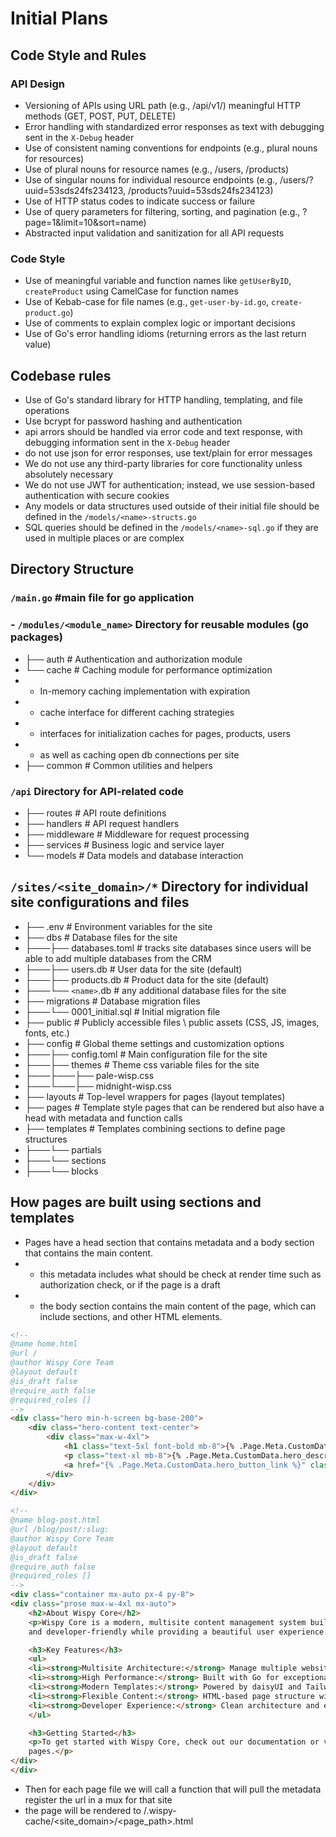 # Initial Plans

## Code Style and Rules
### API Design
- Versioning of APIs using URL path (e.g., /api/v1/) meaningful HTTP methods (GET, POST, PUT, DELETE)
- Error handling with standardized error responses as text with debugging sent in the `X-Debug` header
- Use of consistent naming conventions for endpoints (e.g., plural nouns for resources)
- Use of plural nouns for resource names (e.g., /users, /products)
- Use of singular nouns for individual resource endpoints (e.g., /users/?uuid=53sds24fs234123, /products?uuid=53sds24fs234123)
- Use of HTTP status codes to indicate success or failure
- Use of query parameters for filtering, sorting, and pagination (e.g., ?page=1&limit=10&sort=name)
- Abstracted input validation and sanitization for all API requests

### Code Style
- Use of meaningful variable and function names like `getUserByID`, `createProduct` using CamelCase for function names
- Use of Kebab-case for file names (e.g., `get-user-by-id.go`, `create-product.go`)
- Use of comments to explain complex logic or important decisions
- Use of Go's error handling idioms (returning errors as the last return value)

## Codebase rules
- Use of Go's standard library for HTTP handling, templating, and file operations
- Use bcrypt for password hashing and authentication
- api arrors should be handled via error code and text response, with debugging information sent in the `X-Debug` header
- do not use json for error responses, use text/plain for error messages
- We do not use any third-party libraries for core functionality unless absolutely necessary
- We do not use JWT for authentication; instead, we use session-based authentication with secure cookies
- Any models or data structures used outside of their initial file should be defined in the `/models/<name>-structs.go`
- SQL queries should be defined in the `/models/<name>-sql.go` if they are used in multiple places or are complex


## Directory Structure
### `/main.go` #main file for go application
### - `/modules/<module_name>` Directory for reusable modules (go packages)
- ├── auth # Authentication and authorization module 
- └── cache # Caching module for performance optimization
- - In-memory caching implementation with expiration
- - cache interface for different caching strategies
- - interfaces for initialization caches for pages, products, users
- - as well as caching open db connections per site
- ├── common # Common utilities and helpers
###  `/api` Directory for API-related code
- ├── routes # API route definitions
- ├── handlers # API request handlers
- ├── middleware # Middleware for request processing
- ├── services # Business logic and service layer
- └── models # Data models and database interaction

## `/sites/<site_domain>/*` Directory for individual site configurations and files
- ├── .env            # Environment variables for the site
- ├── dbs             # Database files for the site
- ├───├── databases.toml     # tracks site databases since users will be able to add multiple databases from the CRM
- ├───├── users.db           # User data for the site (default)
- ├───├── products.db        # Product data for the site (default)
- ├───└── `<name>`.db          # any additional database files for the site
- ├── migrations      # Database migration files
- ├───└── 0001_initial.sql # Initial migration file
- ├── public          # Publicly accessible files \ public assets (CSS, JS, images, fonts, etc.)
- ├── config          # Global theme settings and customization options
- ├───├── config.toml     # Main configuration file for the site
- ├───├── themes          # Theme css variable files for the site
- ├───├───├── pale-wisp.css
- ├───└───├── midnight-wisp.css
- ├── layouts         # Top-level wrappers for pages (layout templates)
- ├── pages           # Template style pages that can be rendered but also have a head with metadata and function calls
- ├── templates       # Templates combining sections to define page structures
- ├───└── partials
- ├───└── sections
- ├───└── blocks

## How pages are built using sections and templates
- Pages have a head section that contains metadata and a body section that contains the main content.
- - this metadata includes what should be check at render time such as authorization check, or if the page is a draft
- - the body section contains the main content of the page, which can include sections, and other HTML elements.
```html
<!--
@name home.html
@url /
@author Wispy Core Team
@layout default
@is_draft false
@require_auth false
@required_roles []
-->
<div class="hero min-h-screen bg-base-200">
    <div class="hero-content text-center">
        <div class="max-w-4xl">
            <h1 class="text-5xl font-bold mb-8">{% .Page.Meta.CustomData.hero_title %}</h1>
            <p class="text-xl mb-8">{% .Page.Meta.CustomData.hero_description %}</p>
            <a href="{% .Page.Meta.CustomData.hero_button_link %}" class="btn btn-primary btn-lg">{% .Page.Meta.CustomData.hero_button_text %}</a>
        </div>
    </div>
</div>
```
```html
<!--
@name blog-post.html
@url /blog/post/:slug:
@author Wispy Core Team
@layout default
@is_draft false
@require_auth false
@required_roles []
-->
<div class="container mx-auto px-4 py-8">
<div class="prose max-w-4xl mx-auto">
    <h2>About Wispy Core</h2>
    <p>Wispy Core is a modern, multisite content management system built with Go. It's designed to be fast, secure,
    and developer-friendly while providing a beautiful user experience.</p>

    <h3>Key Features</h3>
    <ul>
    <li><strong>Multisite Architecture:</strong> Manage multiple websites from a single installation</li>
    <li><strong>High Performance:</strong> Built with Go for exceptional speed and efficiency</li>
    <li><strong>Modern Templates:</strong> Powered by daisyUI and Tailwind CSS</li>
    <li><strong>Flexible Content:</strong> HTML-based page structure with template inheritance</li>
    <li><strong>Developer Experience:</strong> Clean architecture and extensible design</li>
    </ul>

    <h3>Getting Started</h3>
    <p>To get started with Wispy Core, check out our documentation or visit the admin panel to create your first
    pages.</p>
</div>
</div>
```
- Then for each page file we will call a function that will pull the metadata register the url in a mux for that site
- the page will be rendered to /.wispy-cache/<site_domain>/<page_path>.html